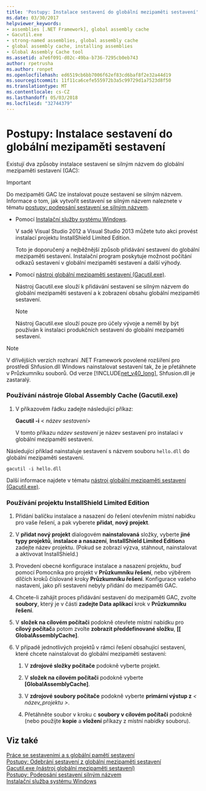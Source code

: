 ```yaml
---
title: 'Postupy: Instalace sestavení do globální mezipaměti sestavení'
ms.date: 03/30/2017
helpviewer_keywords:
- assemblies [.NET Framework], global assembly cache
- Gacutil.exe
- strong-named assemblies, global assembly cache
- global assembly cache, installing assemblies
- Global Assembly Cache tool
ms.assetid: a7e6f091-d02c-49ba-b736-7295cb0eb743
author: rpetrusha
ms.author: ronpet
ms.openlocfilehash: ed6519cb6bb7006f62ef83cd6baf8f2e32a44d19
ms.sourcegitcommit: 11f11ca6cefe555972b3a5c99729d1a7523d8f50
ms.translationtype: MT
ms.contentlocale: cs-CZ
ms.lasthandoff: 05/03/2018
ms.locfileid: "32744379"
---
```

# <a name="how-to-install-an-assembly-into-the-global-assembly-cache"></a>Postupy: Instalace sestavení do globální mezipaměti sestavení
Existují dva způsoby instalace sestavení se silným názvem do globální mezipaměti sestavení (GAC):  
  
> [!IMPORTANT]
>  Do mezipaměti GAC lze instalovat pouze sestavení se silným názvem. Informace o tom, jak vytvořit sestavení se silným názvem naleznete v tématu [postupy: podepsání sestavení se silným názvem](../../../docs/framework/app-domains/how-to-sign-an-assembly-with-a-strong-name.md).  
  
-   Pomocí [Instalační služby systému Windows](http://msdn.microsoft.com/library/windows/desktop/cc185688.aspx).  
  
     V sadě Visual Studio 2012 a Visual Studio 2013 můžete tuto akci provést instalací projektu InstallShield Limited Edition.  
  
     Toto je doporučený a nejběžnější způsob přidávání sestavení do globální mezipaměti sestavení. Instalační program poskytuje možnost počítání odkazů sestavení v globální mezipaměti sestavení a další výhody.  
  
-   Pomocí [nástroj globální mezipaměti sestavení (Gacutil.exe)](../../../docs/framework/tools/gacutil-exe-gac-tool.md).  
  
     Nástroj Gacutil.exe slouží k přidávání sestavení se silným názvem do globální mezipaměti sestavení a k zobrazení obsahu globální mezipaměti sestavení.  
  
    > [!NOTE]
    >  Nástroj Gacutil.exe slouží pouze pro účely vývoje a neměl by být používán k instalaci produkčních sestavení do globální mezipaměti sestavení.  
  
> [!NOTE]
>  V dřívějších verzích rozhraní .NET Framework povolené rozšíření pro prostředí Shfusion.dll Windows nainstalovat sestavení tak, že je přetáhnete v Průzkumníku souborů. Od verze [!INCLUDE[net_v40_long](../../../includes/net-v40-long-md.md)], Shfusion.dll je zastaralý.  
  
### <a name="to-use-the-global-assembly-cache-tool-gacutilexe"></a>Používání nástroje Global Assembly Cache (Gacutil.exe)  
  
1.  V příkazovém řádku zadejte následující příkaz:  
  
     **Gacutil -i** \< *název sestavení*>  
  
     V tomto příkazu *název sestavení* je název sestavení pro instalaci v globální mezipaměti sestavení.  
  
 Následující příklad nainstaluje sestavení s názvem souboru `hello.dll` do globální mezipaměti sestavení.  
  
```  
gacutil -i hello.dll  
```  
  
 Další informace najdete v tématu [nástroj globální mezipaměti sestavení (Gacutil.exe)](../../../docs/framework/tools/gacutil-exe-gac-tool.md).  
  
### <a name="to-use-an-installshield-limited-edition-project"></a>Používání projektu InstallShield Limited Edition  
  
1.  Přidání balíčku instalace a nasazení do řešení otevřením místní nabídku pro vaše řešení, a pak vyberete **přidat**, **nový projekt**.  
  
2.  V **přidat nový projekt** dialogovém **nainstalovaná** složky, vyberte **jiné typy projektů**, **instalace a nasazení**, **InstallShield Limited Edition**a zadejte název projektu. (Pokud se zobrazí výzva, stáhnout, nainstalovat a aktivovat InstallShield.)  
  
3.  Provedení obecné konfigurace instalace a nasazení projektu, buď pomocí Pomocníka pro projekt v **Průzkumníku řešení**, nebo výběrem dílčích kroků číslované kroky **Průzkumníku řešení**. Konfigurace vašeho nastavení, jako při sestavení nebyly přidání do mezipaměti GAC.  
  
4.  Chcete-li zahájit proces přidávání sestavení do mezipaměti GAC, zvolte **soubory**, který je v části **zadejte Data aplikací** krok v **Průzkumníku řešení**.  
  
5.  V **složek na cílovém počítači** podokně otevřete místní nabídku pro **cílový počítač**a potom zvolte **zobrazit předdefinované složku**, **[[ GlobalAssemblyCache]**.  
  
6.  V případě jednotlivých projektů v rámci řešení obsahující sestavení, které chcete nainstalovat do globální mezipaměti sestavení:  
  
    1.  V **zdrojové složky počítače** podokně vyberte projekt.  
  
    2.  V **složek na cílovém počítači** podokně vyberte **[GlobalAssemblyCache]**.  
  
    3.  V **zdrojové soubory počítače** podokně vyberte **primární výstup z** *< název_projektu >*.  
  
    4.  Přetáhněte soubor v kroku c **soubory v cílovém počítači** podokně (nebo použijte **kopie** a **vložení** příkazy z místní nabídky souboru).  
  
## <a name="see-also"></a>Viz také  
 [Práce se sestaveními a s globální pamětí sestavení](../../../docs/framework/app-domains/working-with-assemblies-and-the-gac.md)  
 [Postupy: Odebrání sestavení z globální mezipaměti sestavení](../../../docs/framework/app-domains/how-to-remove-an-assembly-from-the-gac.md)  
 [Gacutil.exe (nástroj globální mezipaměti sestavení)](../../../docs/framework/tools/gacutil-exe-gac-tool.md)  
 [Postupy: Podepsání sestavení silným názvem](../../../docs/framework/app-domains/how-to-sign-an-assembly-with-a-strong-name.md)  
 [Instalační služba systému Windows](http://msdn.microsoft.com/library/121be21b-b916-43e2-8f10-8b080516d2a0)

